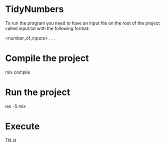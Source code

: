 # TidyNumbers

To run the program you need to have an input file on the root of the project called input.txt with the following format:

<number_of_inputs>
<number1>
<number2>
.
.
.
<numberN>

# Compile the project

mix compile

# Run the project

iex -S mix

# Execute

TN.st


